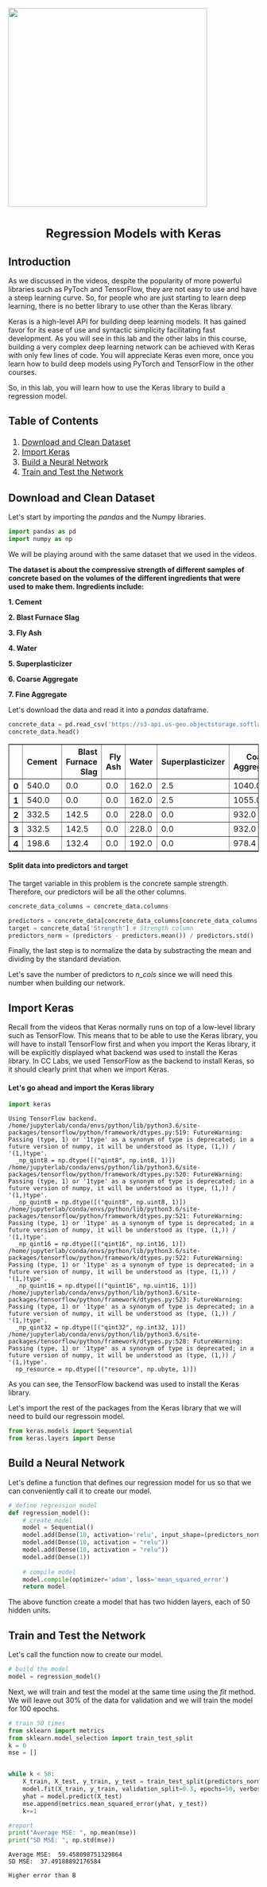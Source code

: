 <a href="https://cognitiveclass.ai"><img src = "https://s3-api.us-geo.objectstorage.softlayer.net/cf-courses-data/CognitiveClass/Logos/organization_logo/organization_logo.png" width = 400> </a>

<h1 align=center><font size = 5>Regression Models with Keras</font></h1>

## Introduction

As we discussed in the videos, despite the popularity of more powerful libraries such as PyToch and TensorFlow, they are not easy to use and have a steep learning curve. So, for people who are just starting to learn deep learning, there is no better library to use other than the Keras library. 

Keras is a high-level API for building deep learning models. It has gained favor for its ease of use and syntactic simplicity facilitating fast development. As you will see in this lab and the other labs in this course, building a very complex deep learning network can be achieved with Keras with only few lines of code. You will appreciate Keras even more, once you learn how to build deep models using PyTorch and TensorFlow in the other courses.

So, in this lab, you will learn how to use the Keras library to build a regression model.

## Table of Contents

<div class="alert alert-block alert-info" style="margin-top: 20px">

<font size = 3>
    
1. <a href="#item31">Download and Clean Dataset</a>  
2. <a href="#item32">Import Keras</a>  
3. <a href="#item33">Build a Neural Network</a>  
4. <a href="#item34">Train and Test the Network</a>  

</font>
</div>

<a id="item31"></a>

## Download and Clean Dataset

Let's start by importing the <em>pandas</em> and the Numpy libraries.


```python
import pandas as pd
import numpy as np
```

We will be playing around with the same dataset that we used in the videos.

<strong>The dataset is about the compressive strength of different samples of concrete based on the volumes of the different ingredients that were used to make them. Ingredients include:</strong>

<strong>1. Cement</strong>

<strong>2. Blast Furnace Slag</strong>

<strong>3. Fly Ash</strong>

<strong>4. Water</strong>

<strong>5. Superplasticizer</strong>

<strong>6. Coarse Aggregate</strong>

<strong>7. Fine Aggregate</strong>

Let's download the data and read it into a <em>pandas</em> dataframe.


```python
concrete_data = pd.read_csv('https://s3-api.us-geo.objectstorage.softlayer.net/cf-courses-data/CognitiveClass/DL0101EN/labs/data/concrete_data.csv')
concrete_data.head()
```




<div>
<style scoped>
    .dataframe tbody tr th:only-of-type {
        vertical-align: middle;
    }

    .dataframe tbody tr th {
        vertical-align: top;
    }

    .dataframe thead th {
        text-align: right;
    }
</style>
<table border="1" class="dataframe">
  <thead>
    <tr style="text-align: right;">
      <th></th>
      <th>Cement</th>
      <th>Blast Furnace Slag</th>
      <th>Fly Ash</th>
      <th>Water</th>
      <th>Superplasticizer</th>
      <th>Coarse Aggregate</th>
      <th>Fine Aggregate</th>
      <th>Age</th>
      <th>Strength</th>
    </tr>
  </thead>
  <tbody>
    <tr>
      <th>0</th>
      <td>540.0</td>
      <td>0.0</td>
      <td>0.0</td>
      <td>162.0</td>
      <td>2.5</td>
      <td>1040.0</td>
      <td>676.0</td>
      <td>28</td>
      <td>79.99</td>
    </tr>
    <tr>
      <th>1</th>
      <td>540.0</td>
      <td>0.0</td>
      <td>0.0</td>
      <td>162.0</td>
      <td>2.5</td>
      <td>1055.0</td>
      <td>676.0</td>
      <td>28</td>
      <td>61.89</td>
    </tr>
    <tr>
      <th>2</th>
      <td>332.5</td>
      <td>142.5</td>
      <td>0.0</td>
      <td>228.0</td>
      <td>0.0</td>
      <td>932.0</td>
      <td>594.0</td>
      <td>270</td>
      <td>40.27</td>
    </tr>
    <tr>
      <th>3</th>
      <td>332.5</td>
      <td>142.5</td>
      <td>0.0</td>
      <td>228.0</td>
      <td>0.0</td>
      <td>932.0</td>
      <td>594.0</td>
      <td>365</td>
      <td>41.05</td>
    </tr>
    <tr>
      <th>4</th>
      <td>198.6</td>
      <td>132.4</td>
      <td>0.0</td>
      <td>192.0</td>
      <td>0.0</td>
      <td>978.4</td>
      <td>825.5</td>
      <td>360</td>
      <td>44.30</td>
    </tr>
  </tbody>
</table>
</div>



#### Split data into predictors and target

The target variable in this problem is the concrete sample strength. Therefore, our predictors will be all the other columns.


```python
concrete_data_columns = concrete_data.columns

predictors = concrete_data[concrete_data_columns[concrete_data_columns != 'Strength']] # all columns except Strength
target = concrete_data['Strength'] # Strength column
predictors_norm = (predictors - predictors.mean()) / predictors.std()

```

<a id="item2"></a>

Finally, the last step is to normalize the data by substracting the mean and dividing by the standard deviation.

Let's save the number of predictors to *n_cols* since we will need this number when building our network.

<a id="item1"></a>

<a id='item32'></a>

## Import Keras

Recall from the videos that Keras normally runs on top of a low-level library such as TensorFlow. This means that to be able to use the Keras library, you will have to install TensorFlow first and when you import the Keras library, it will be explicitly displayed what backend was used to install the Keras library. In CC Labs, we used TensorFlow as the backend to install Keras, so it should clearly print that when we import Keras.

#### Let's go ahead and import the Keras library


```python
import keras
```

    Using TensorFlow backend.
    /home/jupyterlab/conda/envs/python/lib/python3.6/site-packages/tensorflow/python/framework/dtypes.py:519: FutureWarning: Passing (type, 1) or '1type' as a synonym of type is deprecated; in a future version of numpy, it will be understood as (type, (1,)) / '(1,)type'.
      _np_qint8 = np.dtype([("qint8", np.int8, 1)])
    /home/jupyterlab/conda/envs/python/lib/python3.6/site-packages/tensorflow/python/framework/dtypes.py:520: FutureWarning: Passing (type, 1) or '1type' as a synonym of type is deprecated; in a future version of numpy, it will be understood as (type, (1,)) / '(1,)type'.
      _np_quint8 = np.dtype([("quint8", np.uint8, 1)])
    /home/jupyterlab/conda/envs/python/lib/python3.6/site-packages/tensorflow/python/framework/dtypes.py:521: FutureWarning: Passing (type, 1) or '1type' as a synonym of type is deprecated; in a future version of numpy, it will be understood as (type, (1,)) / '(1,)type'.
      _np_qint16 = np.dtype([("qint16", np.int16, 1)])
    /home/jupyterlab/conda/envs/python/lib/python3.6/site-packages/tensorflow/python/framework/dtypes.py:522: FutureWarning: Passing (type, 1) or '1type' as a synonym of type is deprecated; in a future version of numpy, it will be understood as (type, (1,)) / '(1,)type'.
      _np_quint16 = np.dtype([("quint16", np.uint16, 1)])
    /home/jupyterlab/conda/envs/python/lib/python3.6/site-packages/tensorflow/python/framework/dtypes.py:523: FutureWarning: Passing (type, 1) or '1type' as a synonym of type is deprecated; in a future version of numpy, it will be understood as (type, (1,)) / '(1,)type'.
      _np_qint32 = np.dtype([("qint32", np.int32, 1)])
    /home/jupyterlab/conda/envs/python/lib/python3.6/site-packages/tensorflow/python/framework/dtypes.py:528: FutureWarning: Passing (type, 1) or '1type' as a synonym of type is deprecated; in a future version of numpy, it will be understood as (type, (1,)) / '(1,)type'.
      np_resource = np.dtype([("resource", np.ubyte, 1)])


As you can see, the TensorFlow backend was used to install the Keras library.

Let's import the rest of the packages from the Keras library that we will need to build our regressoin model.


```python
from keras.models import Sequential
from keras.layers import Dense
```

<a id='item33'></a>

## Build a Neural Network

Let's define a function that defines our regression model for us so that we can conveniently call it to create our model.


```python
# define regression model
def regression_model():
    # create model
    model = Sequential()
    model.add(Dense(10, activation='relu', input_shape=(predictors_norm.shape[1],)))
    model.add(Dense(10, activation = "relu"))
    model.add(Dense(10, activation = "relu"))
    model.add(Dense(1))
    
    # compile model
    model.compile(optimizer='adam', loss='mean_squared_error')
    return model
```

The above function create a model that has two hidden layers, each of 50 hidden units.

<a id="item4"></a>

<a id='item34'></a>

## Train and Test the Network

Let's call the function now to create our model.


```python
# build the model
model = regression_model()
```

Next, we will train and test the model at the same time using the *fit* method. We will leave out 30% of the data for validation and we will train the model for 100 epochs.


```python
# train 50 times
from sklearn import metrics
from sklearn.model_selection import train_test_split
k = 0
mse = []


while k < 50:
    X_train, X_test, y_train, y_test = train_test_split(predictors_norm, target, test_size = 0.3)
    model.fit(X_train, y_train, validation_split=0.3, epochs=50, verbose=False)
    yhat = model.predict(X_test)
    mse.append(metrics.mean_squared_error(yhat, y_test))
    k+=1
```


```python
#report
print("Average MSE: ", np.mean(mse))
print("SD MSE: ", np.std(mse))
```

    Average MSE:  59.458098751329864
    SD MSE:  37.49188892176584



```python
Higher error than B
```
